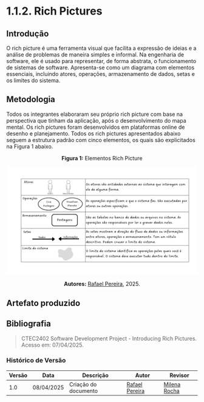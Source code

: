 # 1.1.2. Rich Pictures

## Introdução

O rich picture é uma ferramenta visual que facilita a expressão de ideias e a análise de problemas de maneira simples e informal. Na engenharia de software, ele é usado para representar, de forma abstrata, o funcionamento de sistemas de software. Apresenta-se como um diagrama com elementos essenciais, incluindo atores, operações, armazenamento de dados, setas e os limites do sistema.


## Metodologia

Todos os integrantes elaboraram seu próprio rich picture com base na perspectiva que tinham da aplicação, após o desenvolvimento do mapa mental. Os rich pictures foram desenvolvidos em plataformas online de desenho e planejamento. 
Todos os rich pictures apresentados abaixo seguem a estrutura padrão com cinco elementos, os quais são explicitados na Figura 1 abaixo.

<center>

**Figura 1:** Elementos Rich Picture

![Mapa Mental](assets/LegendaRichPicture.png)

**Autores:** [Rafael Pereira](https://github.com/rafgpereira), 2025.
</center>

## Artefato produzido



## Bibliografia

> CTEC2402 Software Development Project - Introducing Rich Pictures. Acesso em: 07/04/2025.


### **Histórico de Versão**

| Versão | Data       | Descrição                                      | Autor               | Revisor            |
|--------|------------|------------------------------------------------|---------------------|--------------------|
| 1.0    | 08/04/2025 | Criação do documento | [Rafael Pereira](https://github.com/rafgpereira)   |  [Milena Rocha](https://github.com/milenafrocha)  |